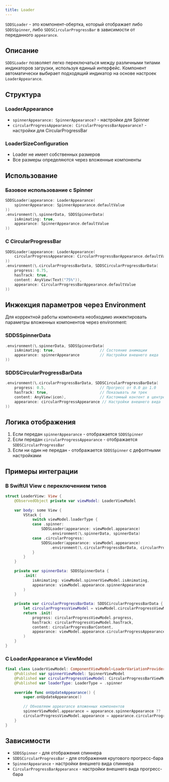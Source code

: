 ```yaml
---
title: Loader
---
```


`SDDSLoader` - это компонент-обертка, который отображает либо `SDDSSpinner`, либо `SDDSCircularProgressBar` в зависимости от переданного `appearance`.

## Описание

`SDDSLoader` позволяет легко переключаться между различными типами индикаторов загрузки, используя единый интерфейс. Компонент автоматически выбирает подходящий индикатор на основе настроек `LoaderAppearance`.

## Структура

### LoaderAppearance
- `spinnerAppearance: SpinnerAppearance?` - настройки для Spinner
- `circularProgressAppearance: CircularProgressBarAppearance?` - настройки для CircularProgressBar

### LoaderSizeConfiguration
- Loader не имеет собственных размеров
- Все размеры определяются через вложенные компоненты

## Использование

### Базовое использование с Spinner
```swift
SDDSLoader(appearance: LoaderAppearance(
    spinnerAppearance: SpinnerAppearance.defaultValue
))
.environment(\.spinnerData, SDDSSpinnerData(
    isAnimating: true,
    appearance: SpinnerAppearance.defaultValue
))
```

### С CircularProgressBar
```swift
SDDSLoader(appearance: LoaderAppearance(
    circularProgressAppearance: CircularProgressBarAppearance.defaultValue
))
.environment(\.circularProgressBarData, SDDSCircularProgressBarData(
    progress: 0.75,
    hasTrack: true,
    content: AnyView(Text("75%")),
    appearance: CircularProgressBarAppearance.defaultValue
))
```

## Инжекция параметров через Environment

Для корректной работы компонента необходимо инжектировать параметры вложенных компонентов через environment:

### SDDSSpinnerData
```swift
.environment(\.spinnerData, SDDSSpinnerData(
    isAnimating: true,                    // Состояние анимации
    appearance: spinnerAppearance         // Настройки внешнего вида
))
```

### SDDSCircularProgressBarData
```swift
.environment(\.circularProgressBarData, SDDSCircularProgressBarData(
    progress: 0.5,                        // Прогресс от 0.0 до 1.0
    hasTrack: true,                       // Показывать ли трек
    content: AnyView(icon),               // Кастомный контент в центре
    appearance: circularProgressAppearance // Настройки внешнего вида
))
```

## Логика отображения

1. Если передан `spinnerAppearance` - отображается `SDDSSpinner`
2. Если передан `circularProgressAppearance` - отображается `SDDSCircularProgressBar`
3. Если ни один не передан - отображается `SDDSSpinner` с дефолтными настройками

## Примеры интеграции

### В SwiftUI View с переключением типов
```swift
struct LoaderView: View {
    @ObservedObject private var viewModel: LoaderViewModel
    
    var body: some View {
        VStack {
            switch viewModel.loaderType {
            case .spinner:
                SDDSLoader(appearance: viewModel.appearance)
                    .environment(\.spinnerData, spinnerData)
            case .circularProgress:
                SDDSLoader(appearance: viewModel.appearance)
                    .environment(\.circularProgressBarData, circularProgressBarData)
            }
        }
    }
    
    private var spinnerData: SDDSSpinnerData {
        .init(
            isAnimating: viewModel.spinnerViewModel.isAnimating,
            appearance: viewModel.appearance.spinnerAppearance
        )
    }
    
    private var circularProgressBarData: SDDSCircularProgressBarData {
        let circularProgressViewModel = viewModel.circularProgressViewModel
        return .init(
            progress: circularProgressViewModel.progress,
            hasTrack: circularProgressViewModel.hasTrack,
            content: circularProgressBarContent,
            appearance: viewModel.appearance.circularProgressAppearance
        )
    }
}
```

### С LoaderAppearance и ViewModel
```swift
final class LoaderViewModel: ComponentViewModel<LoaderVariationProvider> {
    @Published var spinnerViewModel: SpinnerViewModel
    @Published var circularProgressViewModel: CircularProgressBarViewModel
    @Published var loaderType: LoaderType = .spinner
    
    override func onUpdateAppearance() {
        super.onUpdateAppearance()
        
        // Обновляем appearance вложенных компонентов
        spinnerViewModel.appearance = appearance.spinnerAppearance ?? .defaultValue
        circularProgressViewModel.appearance = appearance.circularProgressAppearance ?? .defaultValue
    }
}
```

## Зависимости

- `SDDSSpinner` - для отображения спиннера
- `SDDSCircularProgressBar` - для отображения кругового прогресс-бара
- `SpinnerAppearance` - настройки внешнего вида спиннера
- `CircularProgressBarAppearance` - настройки внешнего вида прогресс-бара
